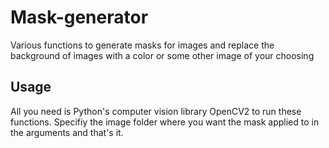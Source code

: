 # Mask-generator
Various functions to generate masks for images and replace the background of images with a color or some other image of your choosing 

## Usage

All you need is Python's computer vision library OpenCV2 to run these functions. Specifiy the image folder where you want the mask applied to in the arguments and that's it. 
